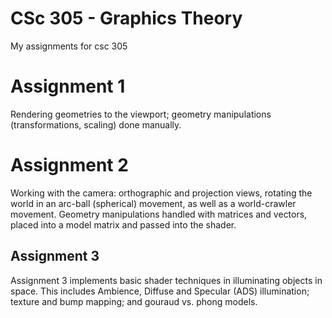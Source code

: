# CSc 305 - Graphics Theory

My assignments for csc 305

Assignment 1
=============

Rendering geometries to the viewport; geometry manipulations (transformations,
scaling) done manually.



Assignment 2
=============

Working with the camera: orthographic and projection views, rotating the world
in an arc-ball (spherical) movement, as well as a world-crawler movement. 
Geometry manipulations handled with matrices and vectors, placed into a model
matrix and passed into the shader.

Assignment 3
--------------

Assignment 3 implements basic shader techniques in illuminating objects in 
space. This includes Ambience, Diffuse and Specular (ADS) illumination; 
texture and bump mapping; and gouraud vs. phong models.
